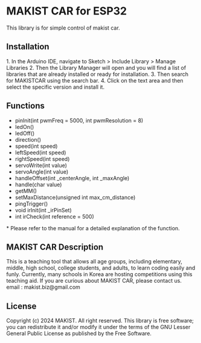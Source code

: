 <h1>MAKIST CAR for ESP32</h1>
This library is for simple control of makist car.

<h2>Installation</h2>
1. In the Arduino IDE, navigate to Sketch > Include Library > Manage Libraries
2. Then the Library Manager will open and you will find a list of libraries that are already installed or ready for installation.
3. Then search for MAKISTCAR using the search bar.
4. Click on the text area and then select the specific version and install it.

<h2>Functions</h2>
<ul>
<li>pinInit(int pwmFreq = 5000, int pwmResolution = 8)</li>
<li>ledOn()</li>
<li>ledOff()</li>
<li>direction()</li>
<li>speed(int speed)</li>
<li>leftSpeed(int speed)</li>
<li>rightSpeed(int speed)</li>
<li>servoWrite(int value)</li>
<li>servoAngle(int value)</li>
<li>handleOffset(int _centerAngle, int _maxAngle)</li>
<li>handle(char value)</li>
<li>getMM()</li>
<li>setMaxDistance(unsigned int max_cm_distance)</li>
<li>pingTrigger()</li>
<li>void irInit(int _irPinSet)</li>
<li>int irCheck(int reference = 500)</li>
</ul>
 * Please refer to the manual for a detailed explanation of the function.  
   
<h2>MAKIST CAR Description</h2>
This is a teaching tool that allows all age groups, including elementary, middle, high school, college students, and adults, to learn coding easily and funly.
Currently, many schools in Korea are hosting competitions using this teaching aid.  
If you are curious about MAKIST CAR, please contact us.
</br >email : makist.biz@gmail.com   
   
<h2>License</h2>
Copyright (c) 2024 MAKIST. All right reserved.
This library is free software; you can redistribute it and/or modify it under the terms of the GNU Lesser General Public License as published by the Free Software.


